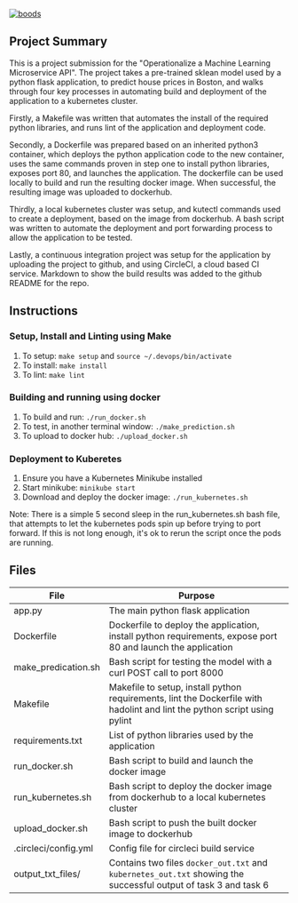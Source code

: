 [![boods](https://circleci.com/gh/boods/UdacityDevOpsProject.svg?style=svg)](https://app.circleci.com/pipelines/github/boods/UdacityDevOpsProject)


## Project Summary

This is a project submission for the "Operationalize a Machine Learning Microservice API". The project takes a pre-trained sklean model used by a python flask application, to predict house prices in Boston, and walks through four key processes in automating build and deployment of the application to a kubernetes cluster.

Firstly, a Makefile was written that automates the install of the required python libraries, and runs lint of the application and deployment code.

Secondly, a Dockerfile was prepared based on an inherited python3 container, which deploys the python application code to the new container, uses the same commands proven in step one to install python libraries, exposes port 80, and launches the application. The dockerfile can be used locally to build and run the resulting docker image. When successful, the resulting image was uploaded to dockerhub. 

Thirdly, a local kubernetes cluster was setup, and kutectl commands used to create a deployment, based on the image from dockerhub. A bash script was written to automate the deployment and port forwarding process to allow the application to be tested. 

Lastly, a continuous integration project was setup for the application by uploading the project to github, and using CircleCI, a cloud based CI service. 
Markdown to show the build results was added to the github README for the repo. 


## Instructions

### Setup, Install and Linting using Make

1. To setup: `make setup` and `source ~/.devops/bin/activate`
2. To install: `make install`
3. To lint: `make lint`

### Building and running using docker
1. To build and run: `./run_docker.sh`
2. To test, in another terminal window: `./make_prediction.sh`
3. To upload to docker hub: `./upload_docker.sh`

### Deployment to Kuberetes
1. Ensure you have a Kubernetes Minikube installed
2. Start minikube: `minikube start`
3. Download and deploy the docker image: `./run_kubernetes.sh`

Note: There is a simple 5 second sleep in the run_kubernetes.sh bash file, that attempts to let the kubernetes pods spin up before trying to port forward. 
If this is not long enough, it's ok to rerun the script once the pods are running. 

## Files

| File                 | Purpose                                                                                                                   |
| -------------------- | ------------------------------------------------------------------------------------------------------------------------- |
| app.py               | The main python flask application                                                                                         | 
| Dockerfile           | Dockerfile to deploy the application, install python requirements, expose port 80 and launch the application              | 
| make_predication.sh  | Bash script for testing the model with a curl POST call to port 8000                                                      |
| Makefile             | Makefile to setup, install python requirements, lint the Dockerfile with hadolint and lint the python script using pylint |
| requirements.txt     | List of python libraries used by the application                                                                          | 
| run_docker.sh        | Bash script to build and launch the docker image                                                                          |
| run_kubernetes.sh    | Bash script to deploy the docker image from dockerhub to a local kubernetes cluster                                       |
| upload_docker.sh     | Bash script to push the built docker image to dockerhub                                                                   |
| .circleci/config.yml | Config file for circleci build service                                                                                    |
| output_txt_files/    | Contains two files `docker_out.txt` and `kubernetes_out.txt` showing the successful output of task 3 and task 6           |



